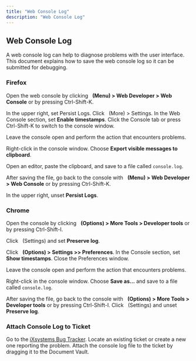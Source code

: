```yaml
---
title: "Web Console Log"
description: "Web Console Log"
---
```


## Web Console Log

A web console log can help to diagnose problems with the user interface. This document explains how to save the web console log so it can be submitted for debugging.

 
### Firefox
 

Open the web console by clicking  <i class="fa fa-bars" aria-hidden="true" title="Menu"></i>&nbsp; **(Menu) > Web Developer > Web Console** or by pressing Ctrl-Shift-K.

In the upper right, set Persist Logs.
Click <i class="fa fa-bars" aria-hidden="true" title="More"></i>&nbsp; (More) > Settings. In the Web Console section, set **Enable timestamps**. 
Click the Console tab or press Ctrl-Shift-K to switch to the console window.

Leave the console open and perform the action that encounters problems.

Right-click in the console window. Choose **Export visible messages to clipboard**.

Open an editor, paste the clipboard, and save to a file called `console.log`.

After saving the file, go back to the console with <i class="fa fa-bars" aria-hidden="true" title="Menu"></i>&nbsp; **(Menu) > Web Developer > Web Console** or by pressing Ctrl-Shift-K.

In the upper right, unset **Persist Logs**.

 

### Chrome

Open the console by clicking <i class="fa fa-ellipsis-v" aria-hidden="true" title="Options"></i>&nbsp; **(Options) > More Tools > Developer tools** or by pressing Ctrl-Shift-I.

Click <i class="fa fa-cog" aria-hidden="true" title="Settings"></i>&nbsp; (Settings) and set **Preserve log**.

Click <i class="fa fa-ellipsis-v" aria-hidden="true" title="Options"></i>&nbsp; **(Options) > Settings >> Preferences**. In the Console section, set **Show timestamps**. Close the Preferences window.

Leave the console open and perform the action that encounters problems.

Right-click in the console window. Choose **Save as…** and save to a file called `console.log`.

After saving the file, go back to the console with <i class="fa fa-ellipsis-v" aria-hidden="true" title="Options"></i>&nbsp; **(Options) > More Tools > Developer tools** or by pressing Ctrl-Shift-I. Click <i class="fa fa-cog" aria-hidden="true" title="Settings"></i>&nbsp; (Settings) and unset **Preserve log**.

 

### Attach Console Log to Ticket
 

Go to the [iXsystems Bug Tracker](https://jira.ixsystems.com). Locate an existing ticket or create a new one reporting the problem. Attach the console log file to the ticket by dragging it to the Document Vault.

